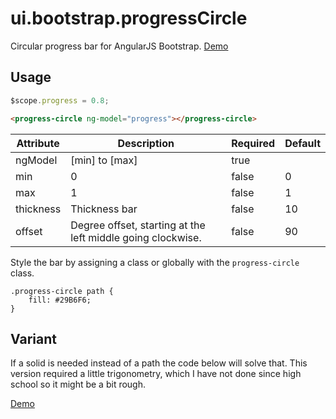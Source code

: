 # ui.bootstrap.progressCircle

Circular progress bar for AngularJS Bootstrap. [Demo](http://codepen.io/templarian/pen/EjyXbq)

## Usage

```javascript
$scope.progress = 0.8;
```

```html
<progress-circle ng-model="progress"></progress-circle>
```

| Attribute  | Description     | Required | Default |
|------------|-----------------|----------|---------|
| ngModel    | [min] to [max]  | true     |         |
| min        | 0               | false    | 0       |
| max        | 1               | false    | 1       |
| thickness  | Thickness bar   | false    | 10      |
| offset     | Degree offset, starting at the left middle going clockwise. | false | 90 |

Style the bar by assigning a class or globally with the `progress-circle` class.

```
.progress-circle path {
    fill: #29B6F6;
}
```

## Variant

If a solid is needed instead of a path the code below will solve that. This version required a little trigonometry, which I have not done since high school so it might be a bit rough.

[Demo](http://codepen.io/templarian/pen/OVXmqR)
